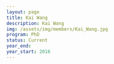 ```yaml
---
layout: page
title: Kai Wang
description: Kai Wang
img: /assets/img/members/Kai_Wang.jpg
program: PhD
status: Current
year_end: 
year_start: 2016
---
```


<img class="profile_img" src="{{ page.img | prepend: site.baseurl | prepend: site.url }}" alt=""/>